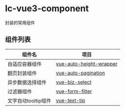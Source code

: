 # lc-vue3-component

封装的常用组件
## 组件列表

| 组件名 | 项目 |
| ---- | ---- |
| 自适应容器组件 | [vue-auto-height-wrapper](https://github.com/dreamllq/vue-auto-height-wrapper) |
| 翻页封装组件 | [vue-auto-pagination](https://github.com/dreamllq/vue-auto-pagination) |
| 异步数据选择组件 | [vue-biz-select](https://github.com/dreamllq/vue-biz-select) |
| 过滤器组件 | [vue-form-filter](https://github.com/dreamllq/vue-form-filter) |
| 文字自动tooltip组件 | [vue-text-tip](https://github.com/dreamllq/vue-text-tip) |

